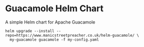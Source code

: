 # Guacamole Helm Chart

A simple Helm chart for Apache Guacamole

```
helm upgrade --install --repo=https://www.manicstreetpreacher.co.uk/helm-guacamole/ \
  my-guacamole guacamole -f my-config.yaml
```
